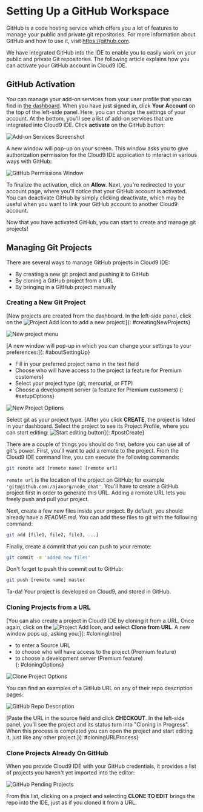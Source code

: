 # Setting Up a GitHub Workspace

GitHub is a code hosting service which offers you a lot of features to manage your public and private git repositories. For more information about GitHub and how to use it, visit <https://github.com>.

We have integrated GitHub into the IDE to enable you to easily work on your public and private Git repositories. The following article explains how you can activate your GitHub account in Cloud9 IDE.

## GitHub Activation

You can manage your add-on services from your user profile that you can find in [the dashboard](./dashboard.html). When you have just signed in, click **Your Account** on the top of the left-side panel. Here, you can change the settings of your account. At the bottom, you'll see a list of add-on services that are integrated into Cloud9 IDE. Click **activate** on the GitHub button:

![Add-on Services Screenshot](./images/addonServices.png)

A new window will pop-up on your screen. This window asks you to give authorization permission for the Cloud9 IDE application to interact in various ways with GitHub:

![GitHub Permissions Window](./images/githubAuthorization.png)

To finalize the activation, click on **Allow**. Next, you're redirected to your account page, where you'll notice that your GitHub account is activated. You can deactivate GitHub by simply clicking deactivate, which may be useful when you want to link your GitHub account to another Cloud9 account.

Now that you have activated GitHub, you can start to create and manage git projects!

## Managing Git Projects

There are several ways to manage GitHub projects in Cloud9 IDE:

* By creating a new git project and pushing it to GitHub
* By cloning a GitHub project from a URL
* By bringing in a GitHub project manually

### Creating a New Git Project

[New projects are created from the dashboard. In the left-side panel, click on the ![Project Add Icon](./icons/workspacePlusIcon.png) to add a new project:]{: #creatingNewProjects}

![New project menu](./images/newWorkspace.png)

[A new window will pop-up in which you can change your settings to your preferences:]{: #aboutSettingUp}

* Fill in your preferred project name in the text field
* Choose who will have access to the project (a feature for Premium customers)
* Select your project type (git, mercurial, or FTP)
* Choose a development server (a feature for Premium customers)
{: #setupOptions}

![New Project Options](./images/createNewWorkspaceOptions.png)

Select git as your project type. [After you click **CREATE**, the project is listed in your dashboard. Select the project to see its Project Profile, where you can start editing: ![Start editing button](./icons/startEditing.png)]{: #postCreate}

There are a couple of things you should do first, before you can use all of git's power. First, you'll want to add a remote to the project. From the Cloud9 IDE command line, you can execute the following commands: 

```bash
git remote add [remote name] [remote url]
```

`remote url` is the location of the project on GitHub; for example `'git@github.com:/ajaxorg/node_chat'`. You'll have to create a GitHub project first in order to generate this URL. Adding a remote URL lets you freely push and pull your project.

Next, create a few new files inside your project. By default, you should already have a _README.md_. You can add these files to git with the following command:

```bash
git add [file1, file2, file3, ...]
```

Finally, create a commit that you can push to your remote:

```bash
git commit -m 'added new files'
```

Don't forget to push this commit out to GitHub: 

```bash
git push [remote name] master
```

Ta-da! Your project is developed on Cloud9, and stored in GitHub.

### Cloning Projects from a URL

[You can also create a project in Cloud9 IDE by cloning it from a URL. Once again, click on the ![Project Add Icon](./icons/workspacePlusIcon.png), and select **Clone from URL**. A new window pops up, asking you:]{: #cloningIntro}

* to enter a Source URL
* to choose who will have access to the project (Premium feature)  
* to choose a development server (Premium feature)  
{: #cloningOptions}

![Clone Project Options](./images/cloneWorkspaceOptions.png)

You can find an examples of a GitHub URL on any of their repo description pages:

![GitHub Repo Description](./images/githubProjectURL.png)

[Paste the URL in the source field and click **CHECKOUT**. In the left-side panel, you'll see the project and its status turn into "Cloning in Progress". When this process is completed you can open the project and start editing it, just like any other project.]{: #cloningURLProcess}

### Clone Projects Already On GitHub

When you provide Cloud9 IDE with your GitHub credentials, it provides a list of projects you haven't yet imported into the editor:

![GitHub Pending Projects](./images/githubPendingWorkspaces.png)

From this list, clicking on a project and selecting **CLONE TO EDIT** brings the repo into the IDE, just as if you cloned it from a URL.